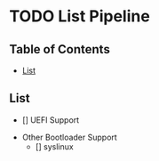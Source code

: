 # TODO List Pipeline

## Table of Contents
- [List](#list)

## List
+ [] UEFI Support
- Other Bootloader Support
    + [] syslinux

